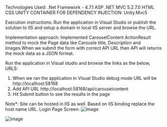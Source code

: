 Technologies Used:
.Net Framework - 4.7.1
ASP .NET MVC 5.2.7.0
HTML
CSS
UNITY CONTAINER FOR DEPENDENCY INJECTION: Unity.Mvc5

Execution instructions:
Run the application in Visual Studio or publish the solution to IIS and setup a domain in local IIS server and browse the URL.

Implementation approach:
Implemented CarouselContent ActionResult method to mock the Page data like Carousle title, Description and Images.When we submit the form with correct API URL then API will returns the mock data as a JSON format.

Run the application in Visual studio and browse the links as the below,
URLS:
1. When we ran the application in Visual Studio debug mode URL will be http://localhost:58168
2. Add API URL http://localhost:58168/api/carouselcontent
3. Hit Submit button to see the results in the page

Note*: Site can be hosted in IIS as well. Based on IIS binding replace the host name URL.
Login Page Screen:
![image](https://user-images.githubusercontent.com/123889984/215528539-39e4d1c3-c4f6-4a1f-9026-5af2524e207f.png)

![image](https://user-images.githubusercontent.com/123889984/215528774-52dddebb-f4aa-42c3-9bb7-a6d0ba9dc025.png)

